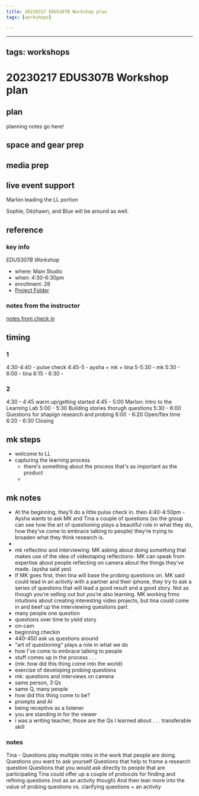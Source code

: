 ```yaml
---
title: 20230217 EDUS307B Workshop plan
tags: [workshops]

---
```


---
tags: workshops
---
# 20230217 EDUS307B Workshop plan

## plan
planning notes go here!
## space and gear prep
## media prep
## live event support
Marlon leading the LL portion

Sophie, Dézhawn, and Blue will be around as well.

## reference
### key info
*EDUS307B Workshop*
* where:  Main Studio
* when: 4:30-6:30pm
* enrollment: 28
* [Project Folder]()

### notes from the instructor
[notes from check in](https://docs.google.com/document/d/11rhtvFnGCm2qgw7keoLYN8hoVdeqQ-JlZcGkcne4wb8/edit#heading=h.ldlku5q2t73f)

## timing

### 1
4:30-4:40 - pulse check
4:45-5 - aysha + mk + tina
5-5:30 - mk 
5:30 - 6:00 - tina
6:15 - 6:30 - 

### 2
4:30 - 4:45 warm up/getting started
4:45 - 5:00 Marlon: Intro to the Learning Lab
5:00 - 5:30 Building stories thorugh questions
5:30 - 6:00 Questions for shapign research and probing
6:00 - 6:20 Open/flex time 
6:20 - 6:30 Closing

## mk steps

- welcome to LL
- capturing the learning process
    - there's something about the process that's as important as the product 
    - 

## mk notes



- At the beginning, they’ll do a little pulse check in. then 4:40-4:50pm - Aysha wants to ask MK and Tina a couple of questions (so the group can see how the art of questioning plays a beautiful role in what they do, how they’ve come to embrace talking to people) they’re trying to broaden what they think research is.
- 
- mk reflectino and interviewing: MK asking about doing something that makes use of the idea of videotaping reflections- MK can speak from expertise about people reflecting on camera about the things they’ve made. (aysha said yes)
- If MK goes first, then tina will base the probing questions on. MK said could lead in an activity with a partner and their iphone, they try to ask a series of questions that will lead a good result and a good story. Not as though you’re selling out but you’re also learning. MK working frmo intuitions about creating interesting video projects, but tina could come in and beef up the interviewing questions part.
- many people one question
- questions over time to yield story
- on-cam
- beginning checkin
- 440-450 ask us questions around
- "art of questioning" plays a role in what we do
- how I've come to embrace talking to people
- stuff comes up in the process . . .
- (mk: how did this thing come into the world)
- exercise of developing probing questions
- mk: questions and interviews on camera
- same person, 3 Qs
- same Q, many people
- how did this thing come to be?
- prompts and AI
- being receptive as a listener
- you are standing in for the viewer
- i was a writing teacher, those are the Qs I learned about . . . transferable skill






### notes

Tina -
Questions play multiple roles in the work that people are doing.
Questions you want to ask yourself
Questions that help to frame a research question
Questions that you would ask directly to people that are participating
Tina could offer up a couple of protocols for finding and refining questions (not as an activity though)
And then lean more into the value of probing questions vs. clarifying questions + an activity



